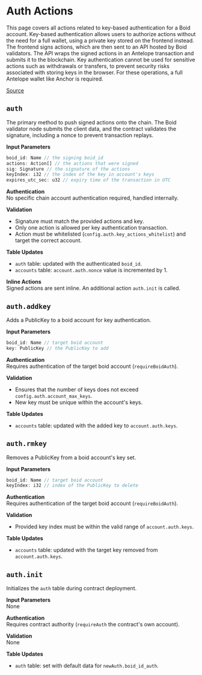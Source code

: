 # Auth Actions

This page covers all actions related to key-based authentication for a Boid account. Key-based authentication allows users to authorize actions without the need for a full wallet, using a private key stored on the frontend instead. The frontend signs actions, which are then sent to an API hosted by Boid validators. The API wraps the signed actions in an Antelope transaction and submits it to the blockchain. Key authentication cannot be used for sensitive actions such as withdrawals or transfers, to prevent security risks associated with storing keys in the browser. For these operations, a full Antelope wallet like Anchor is required.

[Source](https://github.com/animuslabs/boid-system-ts/blob/master/assembly/actions/10-auth.ts)

## `auth`
The primary method to push signed actions onto the chain. The Boid validator node submits the client data, and the contract validates the signature, including a nonce to prevent transaction replays.

**Input Parameters**
```ts
boid_id: Name // the signing boid_id
actions: Action[] // the actions that were signed
sig: Signature // the signature of the actions
keyIndex: i32 // the index of the key in account's keys
expires_utc_sec: u32 // expiry time of the transaction in UTC
```

**Authentication**\
No specific chain account authentication required, handled internally.

**Validation**

- Signature must match the provided actions and key.
- Only one action is allowed per key authentication transaction.
- Action must be whitelisted (`config.auth.key_actions_whitelist`) and target the correct account.

**Table Updates**

- `auth` table: updated with the authenticated `boid_id`.
- `accounts` table: `account.auth.nonce` value is incremented by 1.

**Inline Actions**\
Signed actions are sent inline. An additional action `auth.init` is called.

## `auth.addkey`
Adds a PublicKey to a boid account for key authentication.

**Input Parameters**

```ts
boid_id: Name // target boid account
key: PublicKey // the PublicKey to add
```

**Authentication**\
Requires authentication of the target boid account (`requireBoidAuth`).

**Validation**

- Ensures that the number of keys does not exceed `config.auth.account_max_keys`.
- New key must be unique within the account's keys.

**Table Updates**

- `accounts` table: updated with the added key to `account.auth.keys`.

## `auth.rmkey`
Removes a PublicKey from a boid account's key set.

**Input Parameters**

```ts
boid_id: Name // target boid account
keyIndex: i32 // index of the PublicKey to delete
```

**Authentication**\
Requires authentication of the target boid account (`requireBoidAuth`).

**Validation**

- Provided key index must be within the valid range of `account.auth.keys`.

**Table Updates**

- `accounts` table: updated with the target key removed from `account.auth.keys`.

## `auth.init`
Initializes the `auth` table during contract deployment.

**Input Parameters**\
None

**Authentication**\
Requires contract authority (`requireAuth` the contract's own account).

**Validation**\
None

**Table Updates**

- `auth` table: set with default data for `newAuth.boid_id_auth`.


